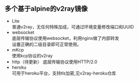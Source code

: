 ## 多个基于alpine的v2ray镜像

- Lite \
普通v2ray，无任何特殊加成，可通过环境变量修改端口和UUID
- websocket \
底层传输协议使用websocket，利用nginx做了内部转发 \
设置正确的二级目录即可正常使用。
- mKcp \
使用kcp协议的v2ray
- http（待更新）
底层传输协议使用HTTP/2.0
- heroku \
可用于heroku平台，支持tls加密,见v2ray-heroku仓库
